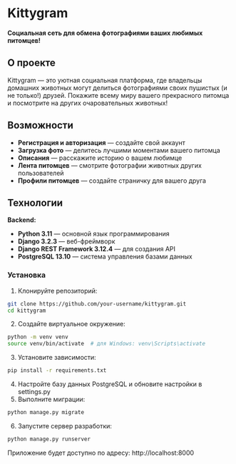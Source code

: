 # Kittygram
**Социальная сеть для обмена фотографиями ваших любимых питомцев!**

## О проекте
Kittygram — это уютная социальная платформа, где владельцы домашних животных могут делиться фотографиями своих пушистых (и не только!) друзей. Покажите всему миру вашего прекрасного питомца и посмотрите на других очаровательных животных!

## Возможности
- **Регистрация и авторизация** — создайте свой аккаунт
- **Загрузка фото** — делитесь лучшими моментами вашего питомца
- **Описания** — расскажите историю о вашем любимце
- **Лента питомцев** — смотрите фотографии животных других пользователей
- **Профили питомцев** — создайте страничку для вашего друга

## Технологии
**Backend:**
- **Python 3.11** — основной язык программирования
- **Django 3.2.3** — веб-фреймворк
- **Django REST Framework 3.12.4** — для создания API
- **PostgreSQL 13.10** — система управления базами данных

### Установка

1. Клонируйте репозиторий:
```bash
git clone https://github.com/your-username/kittygram.git
cd kittygram
```
2. Создайте виртуальное окружение:
```bash
python -m venv venv
source venv/bin/activate  # для Windows: venv\Scripts\activate
```
3. Установите зависимости:
```bash
pip install -r requirements.txt
```
4. Настройте базу данных PostgreSQL и обновите настройки в settings.py
5. Выполните миграции:
```bash
python manage.py migrate
```
6. Запустите сервер разработки:
```bash
python manage.py runserver
```
Приложение будет доступно по адресу: http://localhost:8000
